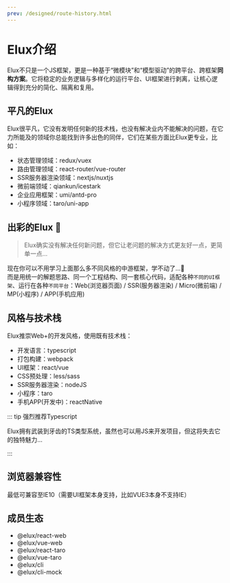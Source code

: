```yaml
---
prev: /designed/route-history.html
---
```


# Elux介绍

Elux不只是一个JS框架，更是一种基于“微模块”和“模型驱动”的跨平台、跨框架**同构方案**。它将稳定的业务逻辑与多样化的运行平台、UI框架进行剥离，让核心逻辑得到充分的简化、隔离和复用。

## 平凡的Elux

Elux很平凡，它没有发明任何新的技术栈，也没有解决业内不能解决的问题，在它力所能及的领域你总能找到许多出色的同伴，它们在某些方面比Elux更专业，比如：

- 状态管理领域：redux/vuex
- 路由管理领域：react-router/vue-router
- SSR服务器渲染领域：nextjs/nuxtjs
- 微前端领域：qiankun/icestark
- 企业应用框架：umi/antd-pro
- 小程序领域：taro/uni-app

## 出彩的Elux :tada:  

> Elux确实没有解决任何新问题，但它让老问题的解决方式更友好一点，更简单一点...

现在你可以不用学习上面那么多不同风格的中游框架，学不动了...:grimacing:  
而是用统一的解题思路、同一个工程结构、同一套核心代码，适配各种`不同的UI框架`、运行在各种`不同平台`：Web(浏览器页面) / SSR(服务器渲染) / Micro(微前端) / MP(小程序) / APP(手机应用)

## 风格与技术栈

Elux推崇Web+的开发风格，使用既有技术栈：

- 开发语言：typescript
- 打包构建：webpack
- UI框架：react/vue
- CSS预处理：less/sass
- SSR服务器渲染：nodeJS
- 小程序：taro
- 手机APP(开发中)：reactNative

::: tip 强烈推荐Typescript

Elux拥有武装到牙齿的TS类型系统，虽然也可以用JS来开发项目，但这将失去它的独特魅力...

:::

## 浏览器兼容性

最低可兼容至IE10（需要UI框架本身支持，比如VUE3本身不支持IE）

## 成员生态

- @elux/react-web
- @elux/vue-web
- @elux/react-taro
- @elux/vue-taro
- @elux/cli
- @elux/cli-mock

